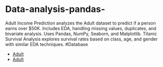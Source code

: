 # Data-analysis-pandas-
Adult Income Prediction analyzes the Adult dataset to predict if a person earns over $50K. Includes EDA, handling missing values, duplicates, and bivariate analysis. Uses Pandas, NumPy, Seaborn, and Matplotlib. Titanic Survival Analysis explores survival rates based on class, age, and gender with similar EDA techniques.
#Database
- <a href="https://github.com/aryansohani/Data-analysis-pandas-/blob/main/adult.csv">Adult</a>
- <a href="https://github.com/aryansohani/Data-analysis-pandas-/blob/main/adult.csv">Adult</a>
